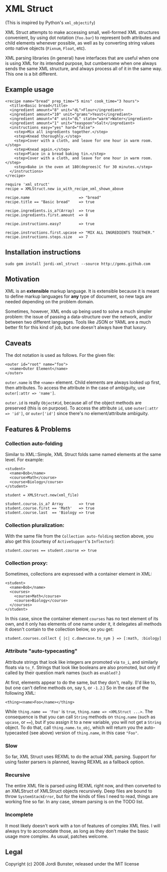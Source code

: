 # XML Struct

(This is inspired by Python's `xml_objectify`)

  XML Struct attempts to make accessing small, well-formed XML structures
convenient, by using dot notation (`foo.bar`) to represent both attributes
and child elements whenever possible, as well as by converting string values
onto native objects (`Fixnum`, `Float`, etc).

  XML parsing libraries (in general) have interfaces that are useful when
one is using XML for its intended purpose, but cumbersome when one always
sends the same XML structure, and always process all of it in the same
way. This one is a bit different.

## Example usage

    <recipe name="bread" prep_time="5 mins" cook_time="3 hours">
      <title>Basic bread</title>
      <ingredient amount="8" unit="dL">Flour</ingredient>
      <ingredient amount="10" unit="grams">Yeast</ingredient>
      <ingredient amount="4" unit="dL" state="warm">Water</ingredient>
      <ingredient amount="1" unit="teaspoon">Salt</ingredient>
      <instructions easy="yes" hard="false">
        <step>Mix all ingredients together.</step>
        <step>Knead thoroughly.</step>
        <step>Cover with a cloth, and leave for one hour in warm room.</step>
        <step>Knead again.</step>
        <step>Place in a bread baking tin.</step>
        <step>Cover with a cloth, and leave for one hour in warm room.</step>
        <step>Bake in the oven at 180(degrees)C for 30 minutes.</step>
      </instructions>
    </recipe>

    require 'xml_struct'
    recipe = XMLStruct.new io_with_recipe_xml_shown_above

    recipe.name                      => "bread"
    recipe.title == "Basic bread"    => true

    recipe.ingredients.is_a?(Array)  => true
    recipe.ingredients.first.amount  => 8

    recipe.instructions.easy?        => true

    recipe.instructions.first.upcase => "MIX ALL INGREDIENTS TOGETHER."
    recipe.instructions.steps.size   => 7

## Installation instructions

    sudo gem install jordi-xml_struct --source http://gems.github.com

## Motivation

  XML is an **extensible** markup language. It is extensible because it is
meant to define markup languages for **any** type of document, so new tags
are needed depending on the problem domain.

  Sometimes, however, XML ends up being used to solve a much simpler problem:
the issue of passing a data-structure over the network, and/or between two
different languages. Tools like JSON or YAML are a much better fit for
this kind of job, but one doesn't always have that luxury.

## Caveats

  The dot notation is used as follows. For the given file:

    <outer id="root" name="foo">
      <name>Outer Element</name>
    </outer>

  `outer.name` is the `<name>` element. Child elements are always looked up
first, then attributes. To access the attribute in the case of ambiguity,
use `outer[:attr => 'name']`.

  `outer.id` is really `Object#id`, because all of the object methods are
preserved (this is on purpose). To access the attribute `id`, use
`outer[:attr => 'id']`, or `outer['id']` since there's no element/attribute
ambiguity.

## Features & Problems

### Collection auto-folding

  Similar to XML::Simple, XML Struct folds same named elements at the same
level. For example:

    <student>
      <name>Bob</name>
      <course>Math</course>
      <course>Biology</course>
    </student>

    student = XMLStruct.new(xml_file)

    student.course.is_a? Array       => true
    student.course.first == 'Math'   => true
    student.course.last  == 'Biology => true

### Collection pluralization:

  With the same file from the `Collection auto-folding` section above, you
also get this (courtesy of `ActiveSupport`'s `Inflector`):

    student.courses == student.course => true

### Collection proxy:

  Sometimes, collections are expressed with a container element in XML:

    <student>
      <name>Bob</name>
      <courses>
        <course>Math</course>
        <course>Biology</course>
      </courses>
    </student>

  In this case, since the container element `courses` has no text element
of its own, and it only has elements of one name under it, it delegates
all methods it doesn't contain to the collection below, so you get:

    student.courses.collect { |c| c.downcase.to_sym } => [:math, :biology]

### Attribute "auto-typecasting"

  Attribute strings that look like integers are promoted via `to_i`, and
similarly floats via `to_f`. Strings that look like booleans are also
promoted, but only if called by their question mark names (such as
`enabled?`.)

  At first, elements appear to do the same, but they don't, really. (I'd like
to, but one can't define methods on, say `5`, or `-1.2`.) So in the case of
the following XML:

    <thing><name>Foo</name></thing>

  While `thing.name == 'Foo'` is `true`, `thing.name => <XMLStruct ...>`. The
consequence is that you can call `String` methods on `thing.name` (such as
`upcase`, or `==`), but if you assign it to a new variable, you will not get
a `String` object. To do that, call `thing.name.to_obj`, which will return
you the auto-typecasted (see above) version of `thing.name`, in this case
`"Foo"`.

### Slow

So far, XML Struct uses REXML to do the actual XML parsing. Support
for using faster parsers is planned, leaving REXML as a fallback option.

### Recursive

The entire XML file is parsed using REXML right now, and then converted to
an XMLStruct of XMLStruct objects recursively. Deep files are bound to
throw `SystemStackError`, but for the kinds of files I need to read, things
are working fine so far. In any case, stream parsing is on the TODO list.

### Incomplete

It most likely doesn't work with a ton of features of complex XML files. I
will always try to accomodate those, as long as they don't make the basic
usage more complex. As usual, patches welcome.

## Legal

Copyright (c) 2008 Jordi Bunster, released under the MIT license



